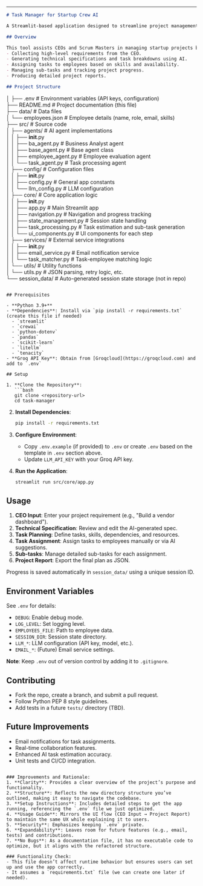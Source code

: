 ---
```markdown
# Task Manager for Startup Crew AI

A Streamlit-based application designed to streamline project management for startups by leveraging AI agents to analyze requirements, plan tasks, assign employees, and generate project reports.

## Overview

This tool assists CEOs and Scrum Masters in managing startup projects by:
- Collecting high-level requirements from the CEO.
- Generating technical specifications and task breakdowns using AI.
- Assigning tasks to employees based on skills and availability.
- Managing sub-tasks and tracking project progress.
- Producing detailed project reports.

## Project Structure

```

│
├── .env                  # Environment variables (API keys, configuration)<br>
├── README.md             # Project documentation (this file)<br>
├── data/                 # Data files<br>
│   └── employees.json    # Employee details (name, role, email, skills)<br>
├── src/                  # Source code<br>
│   ├── agents/           # AI agent implementations<br>
│   │   ├── __init__.py<br>
│   │   ├── ba_agent.py   # Business Analyst agent<br>
│   │   ├── base_agent.py # Base agent class<br>
│   │   ├── employee_agent.py # Employee evaluation agent<br>
│   │   └── task_agent.py # Task processing agent<br>
│   ├── config/           # Configuration files<br>
│   │   ├── __init__.py<br>
│   │   ├── config.py     # General app constants<br>
│   │   └── llm_config.py # LLM configuration<br>
│   ├── core/             # Core application logic<br>
│   │   ├── __init__.py<br>
│   │   ├── app.py        # Main Streamlit app<br>
│   │   ├── navigation.py # Navigation and progress tracking<br>
│   │   ├── state_management.py # Session state handling<br>
│   │   ├── task_processing.py # Task estimation and sub-task generation<br>
│   │   └── ui_components.py # UI components for each step<br>
│   ├── services/         # External service integrations<br>
│   │   ├── __init__.py<br>
│   │   ├── email_service.py # Email notification service<br>
│   │   └── task_matcher.py # Task-employee matching logic<br>
│   └── utils/            # Utility functions<br>
│       └── utils.py      # JSON parsing, retry logic, etc.<br>
└── session_data/         # Auto-generated session state storage (not in repo)<br>

```

## Prerequisites

- **Python 3.9+**
- **Dependencies**: Install via `pip install -r requirements.txt` (create this file if needed)
  - `streamlit`
  - `crewai`
  - `python-dotenv`
  - `pandas`
  - `scikit-learn`
  - `litellm`
  - `tenacity`
- **Groq API Key**: Obtain from [Groqcloud](https://groqcloud.com) and add to `.env`

## Setup

1. **Clone the Repository**:
   ```bash
   git clone <repository-url>
   cd task-manager
   ```

2. **Install Dependencies**:
   ```bash
   pip install -r requirements.txt
   ```

3. **Configure Environment**:
   - Copy `.env.example` (if provided) to `.env` or create `.env` based on the template in `.env` section above.
   - Update `LLM_API_KEY` with your Groq API key.

4. **Run the Application**:
   ```bash
   streamlit run src/core/app.py
   ```

## Usage

1. **CEO Input**: Enter your project requirement (e.g., "Build a vendor dashboard").
2. **Technical Specification**: Review and edit the AI-generated spec.
3. **Task Planning**: Define tasks, skills, dependencies, and resources.
4. **Task Assignment**: Assign tasks to employees manually or via AI suggestions.
5. **Sub-tasks**: Manage detailed sub-tasks for each assignment.
6. **Project Report**: Export the final plan as JSON.

Progress is saved automatically in `session_data/` using a unique session ID.

## Environment Variables

See `.env` for details:
- `DEBUG`: Enable debug mode.
- `LOG_LEVEL`: Set logging level.
- `EMPLOYEES_FILE`: Path to employee data.
- `SESSION_DIR`: Session state directory.
- `LLM_*`: LLM configuration (API key, model, etc.).
- `EMAIL_*`: (Future) Email service settings.

**Note**: Keep `.env` out of version control by adding it to `.gitignore`.

## Contributing

- Fork the repo, create a branch, and submit a pull request.
- Follow Python PEP 8 style guidelines.
- Add tests in a future `tests/` directory (TBD).

## Future Improvements

- Email notifications for task assignments.
- Real-time collaboration features.
- Enhanced AI task estimation accuracy.
- Unit tests and CI/CD integration.
```

### Improvements and Rationale:
1. **Clarity**: Provides a clear overview of the project’s purpose and functionality.
2. **Structure**: Reflects the new directory structure you’ve outlined, making it easy to navigate the codebase.
3. **Setup Instructions**: Includes detailed steps to get the app running, referencing the `.env` file we just optimized.
4. **Usage Guide**: Mirrors the UI flow (CEO Input → Project Report) to maintain the same UX while explaining it to users.
5. **Security**: Emphasizes keeping `.env` private.
6. **Expandability**: Leaves room for future features (e.g., email, tests) and contributions.
7. **No Bugs**: As a documentation file, it has no executable code to optimize, but it aligns with the refactored structure.

### Functionality Check:
- This file doesn’t affect runtime behavior but ensures users can set up and use the app correctly.
- It assumes a `requirements.txt` file (we can create one later if needed).
